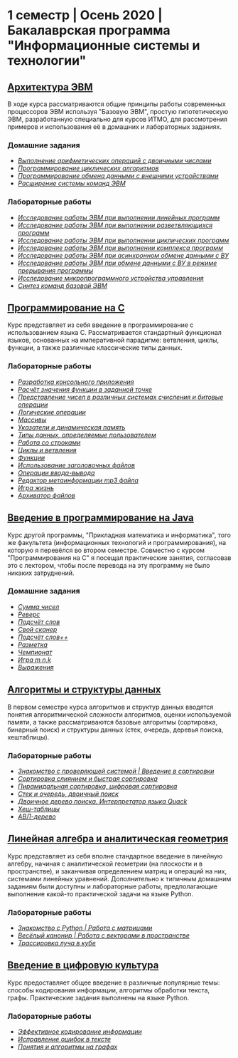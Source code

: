 # 1 семестр | Осень 2020 | Бакалаврская программа "Информационные системы и технологии"

## [Архитектура ЭВМ](./computer-architecture/README.ru.md)

В ходе курса рассматриваются общие принципы работы современных процессоров ЭВМ используя "Базовую ЭВМ", простую гипотетическую ЭВМ, разработанную специально для курсов ИТМО, для рассмотрения примеров и использования её в домашних и лабораторных заданиях.

### Домашние задания

- _[Выполнение арифметических операций с двоичными числами](./computer-architecture/homeworks/hwk-1/README.md)_
- _[Программирование циклических алгоритмов](./computer-architecture/homeworks/hwk-2/README.md)_
- _[Программирование обмена данными с внешними устройствами](./computer-architecture/homeworks/hwk-3/README.md)_
- _[Расширение системы команд ЭВМ](./computer-architecture/homeworks/hwk-4/README.md)_

### Лабораторные работы

- _[Исследование работы ЭВМ при выполнении линейных программ](./computer-architecture/labs/lab-1/README.md)_
- _[Исследование работы ЭВМ при выполнении разветвляющихся программ](./computer-architecture/labs/lab-2/README.md)_
- _[Исследование работы ЭВМ при выполнении циклических программ](./computer-architecture/labs/lab-3/README.md)_
- _[Исследование работы ЭВМ при выполнении комплекса программ](./computer-architecture/labs/lab-4/README.md)_
- _[Исследование работы ЭВМ при асинхронном обмене данными с ВУ](./computer-architecture/labs/lab-5/README.md)_
- _[Исследование работы ЭВМ при обмене данными с ВУ в режиме прерывания программы](./computer-architecture/labs/lab-6/README.md)_
- _[Исследование микропрограммного устройства управления](./computer-architecture/labs/lab-7/README.md)_
- _[Синтез команд базовой ЭВМ](./computer-architecture/labs/lab-8/README.md)_

## [Программирование на C](./programming-in-c/README.ru.md)

Курс представляет из себя введение в программирование с использованием языка C. Рассматривается стандартный функционал языков, основанных на императивной парадигме: ветвления, циклы, функции, а также различные классические типы данных.

### Лабораторные работы

- _[Разработка консольного приложения](./programming-in-c/labs/lab-1/README.md)_
- _[Расчёт значения функции в заданной точке](./programming-in-c/labs/lab-2/README.md)_
- _[Представление чисел в различных системах счисления и битовые операции](./programming-in-c/labs/lab-3/README.md)_
- _[Логические операции](./programming-in-c/labs/lab-4/README.md)_
- _[Массивы](./programming-in-c/labs/lab-5/README.md)_
- _[Указатели и динамическая память](./programming-in-c/labs/lab-6/README.md)_
- _[Типы данных, определяемые пользователем](./programming-in-c/labs/lab-7/README.md)_
- _[Работа со строками](./programming-in-c/labs/lab-8/README.md)_
- _[Циклы и ветвления](./programming-in-c/labs/lab-9/README.md)_
- _[Функции](./programming-in-c/labs/lab-10/README.md)_
- _[Использование заголовочных файлов](./programming-in-c/labs/lab-11/README.md)_
- _[Операции ввода-вывода](./programming-in-c/labs/lab-12/README.md)_
- _[Редактор метаинформации mp3 файла](./programming-in-c/labs/lab-13/README.md)_
- _[Игра жизнь](./programming-in-c/labs/lab-14/README.md)_
- _[Архиватор файлов](./programming-in-c/labs/lab-15/README.md)_

## [Введение в программирование на Java](./intro-to-programming-in-java/README.ru.md)

Курс другой программы, "Прикладная математика и информатика", того же факультета (информационных технологий и программирования), на которую я перевёлся во втором семестре. Совместно с курсом "Программирования на C" я посещал практические занятия, согласовав это с лектором, чтобы после перевода на эту программу не было никаких затруднений.

### Домашние задания

- _[Сумма чисел](./intro-to-programming-in-java/homeworks/hwk-2/README.md)_
- _[Реверс](./intro-to-programming-in-java/homeworks/hwk-3/README.md)_
- _[Подсчёт слов](./intro-to-programming-in-java/homeworks/hwk-4/README.md)_
- _[Свой сканер](./intro-to-programming-in-java/homeworks/hwk-5/README.md)_
- _[Подсчёт слов++](./intro-to-programming-in-java/homeworks/hwk-6/README.md)_
- _[Разметка](./intro-to-programming-in-java/homeworks/hwk-7/README.md)_
- _[Чемпионат](./intro-to-programming-in-java/homeworks/hwk-8/README.md)_
- _[Игра m,n,k](./intro-to-programming-in-java/homeworks/hwk-9/README.md)_
- _[Выражения](./intro-to-programming-in-java/homeworks/hwk-10/README.md)_

## [Алгоритмы и структуры данных](./algorithms-and-data-structures/README.ru.md)

В первом семестре курса алгоритмов и структур данных вводятся понятия алгоритмической сложности алгоритмов, оценки используемой памяти, а также рассматриваются базовые алгоритмы (сортировка, бинарный поиск) и структуры данных (стек, очередь, деревья поиска, хештаблицы).

### Лабораторные работы

- _[Знакомство с проверяющей системой | Введение в сортировки](./algorithms-and-data-structures/labs/lab-1/README.md)_
- _[Сортировка слиянием и быстрая сортировка](./algorithms-and-data-structures/labs/lab-2/README.md)_
- _[Пирамидальная сортировка, цифровая сортировка](./algorithms-and-data-structures/labs/lab-3/README.md)_
- _[Стек и очередь, двоичный поиск](./algorithms-and-data-structures/labs/lab-4/README.md)_
- _[Двоичное дерево поиска. Интерпретатор языка Quack](./algorithms-and-data-structures/labs/lab-5/README.md)_
- _[Хеш-таблицы](./algorithms-and-data-structures/labs/lab-6/README.md)_
- _[АВЛ-дерево](./algorithms-and-data-structures/labs/lab-7/README.md)_

## [Линейная алгебра и аналитическая геометрия](./linear-algebra/README.ru.md)

Курс представляет из себя вполне стандартное введение в линейную алгебру, начиная с аналитической геометрии (на плоскости и в пространстве), и заканчивая определением матриц и операций на них, системами линейных уравнений. Дополнительно к типичным домашним заданиям были доступны и лабораторные работы, предполагающие выполнение какой-то практической задачи на языке Python.

### Лабораторные работы

- _[Знакомство с Python | Работа с матрицами](./linear-algebra/labs/lab-1/README.md)_
- _[Весёлый канонир | Работа с векторами в пространстве](./linear-algebra/labs/lab-2/README.md)_
- _[Трассировка луча в кубе](./linear-algebra/labs/lab-3/README.md)_

## [Введение в цифровую культура](./digital-culture/README.ru.md)

Курс предоставляет общее введение в различные популярные темы: способы кодирования информации, алгоритмы обработки текста, графы. Практические задания выполнены на языке Python.

### Лабораторные работы

- _[Эффективное кодирование информации](./digital-culture/labs/lab-2/README.md)_
- _[Исправление ошибок в тексте](./digital-culture/labs/lab-4/README.md)_
- _[Понятия и алгоритмы на графах](./digital-culture/labs/lab-5/README.md)_
